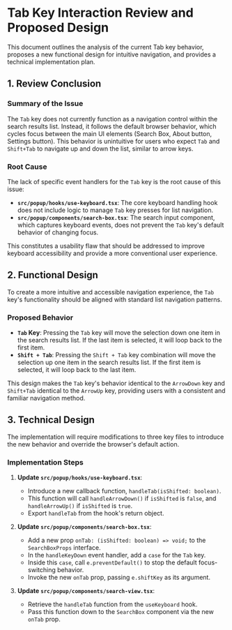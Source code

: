# Tab Key Interaction Review and Proposed Design

This document outlines the analysis of the current Tab key behavior, proposes a new functional design for intuitive navigation, and provides a technical implementation plan.

## 1. Review Conclusion

### Summary of the Issue
The `Tab` key does not currently function as a navigation control within the search results list. Instead, it follows the default browser behavior, which cycles focus between the main UI elements (Search Box, About button, Settings button). This behavior is unintuitive for users who expect `Tab` and `Shift+Tab` to navigate up and down the list, similar to arrow keys.

### Root Cause
The lack of specific event handlers for the `Tab` key is the root cause of this issue:
- **`src/popup/hooks/use-keyboard.tsx`**: The core keyboard handling hook does not include logic to manage `Tab` key presses for list navigation.
- **`src/popup/components/search-box.tsx`**: The search input component, which captures keyboard events, does not prevent the `Tab` key's default behavior of changing focus.

This constitutes a usability flaw that should be addressed to improve keyboard accessibility and provide a more conventional user experience.

## 2. Functional Design

To create a more intuitive and accessible navigation experience, the `Tab` key's functionality should be aligned with standard list navigation patterns.

### Proposed Behavior
- **`Tab` Key**: Pressing the `Tab` key will move the selection down one item in the search results list. If the last item is selected, it will loop back to the first item.
- **`Shift + Tab`**: Pressing the `Shift + Tab` key combination will move the selection up one item in the search results list. If the first item is selected, it will loop back to the last item.

This design makes the `Tab` key's behavior identical to the `ArrowDown` key and `Shift+Tab` identical to the `ArrowUp` key, providing users with a consistent and familiar navigation method.

## 3. Technical Design

The implementation will require modifications to three key files to introduce the new behavior and override the browser's default action.

### Implementation Steps

1.  **Update `src/popup/hooks/use-keyboard.tsx`**:
    -   Introduce a new callback function, `handleTab(isShifted: boolean)`.
    -   This function will call `handleArrowDown()` if `isShifted` is `false`, and `handleArrowUp()` if `isShifted` is `true`.
    -   Export `handleTab` from the hook's return object.

2.  **Update `src/popup/components/search-box.tsx`**:
    -   Add a new prop `onTab: (isShifted: boolean) => void;` to the `SearchBoxProps` interface.
    -   In the `handleKeyDown` event handler, add a `case` for the `Tab` key.
    -   Inside this `case`, call `e.preventDefault()` to stop the default focus-switching behavior.
    -   Invoke the new `onTab` prop, passing `e.shiftKey` as its argument.

3.  **Update `src/popup/components/search-view.tsx`**:
    -   Retrieve the `handleTab` function from the `useKeyboard` hook.
    -   Pass this function down to the `SearchBox` component via the new `onTab` prop.
